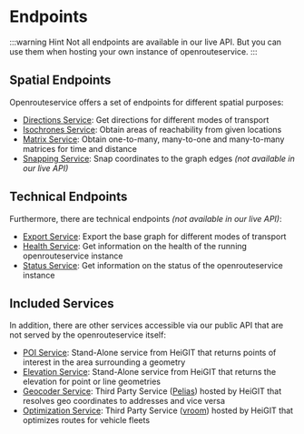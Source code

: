 # Endpoints

:::warning Hint
Not all endpoints are available in our live API.
But you can use them when hosting your own instance of openrouteservice.
:::

## Spatial Endpoints

Openrouteservice offers a set of endpoints for different spatial purposes:

* [Directions Service](directions/index.md): Get directions for different modes of transport
* [Isochrones Service](isochrones/index.md): Obtain areas of reachability from given locations
* [Matrix Service](matrix/index.md): Obtain one-to-many, many-to-one and many-to-many matrices for time and distance
* [Snapping Service](snapping/index.md): Snap coordinates to the graph edges _(not available in our live API)_

## Technical Endpoints

Furthermore, there are technical endpoints
_(not available in our live API)_:

* [Export Service](export/index.md): Export the base graph for different modes of transport
* [Health Service](health/index.md): Get information on the health of the running openrouteservice instance
* [Status Service](status/index.md): Get information on the status of the openrouteservice instance

## Included Services 

In addition, there are other services accessible via our public API that are not served by the openrouteservice itself:

* [POI Service](poi/index.md): Stand-Alone service from HeiGIT that returns points of interest in the area surrounding a geometry
* [Elevation Service](elevation/index.md): Stand-Alone service from HeiGIT that returns the elevation for point or line geometries 
* [Geocoder Service](geocoder/index.md): Third Party Service ([Pelias](https://www.pelias.io)) hosted by HeiGIT that resolves geo coordinates to addresses and vice versa
* [Optimization Service](optimization/index.md): Third Party Service ([vroom](https://github.com/VROOM-Project/vroom)) hosted by HeiGIT that optimizes routes for vehicle fleets
